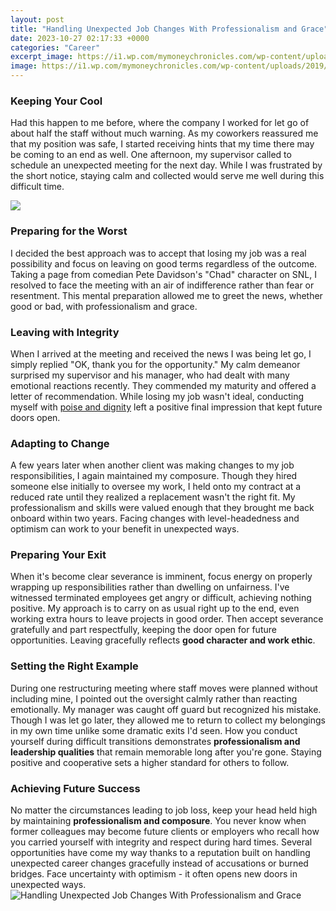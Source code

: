 ```yaml
---
layout: post
title: "Handling Unexpected Job Changes With Professionalism and Grace"
date: 2023-10-27 02:17:33 +0000
categories: "Career"
excerpt_image: https://i1.wp.com/mymoneychronicles.com/wp-content/uploads/2019/04/unexpected-job-loss.png?resize=640%2C960&amp;ssl=1
image: https://i1.wp.com/mymoneychronicles.com/wp-content/uploads/2019/04/unexpected-job-loss.png?resize=640%2C960&amp;ssl=1
---
```


### Keeping Your Cool
Had this happen to me before, where the company I worked for let go of about half the staff without much warning. As my coworkers reassured me that my position was safe, I started receiving hints that my time there may be coming to an end as well. One afternoon, my supervisor called to schedule an unexpected meeting for the next day. While I was frustrated by the short notice, staying calm and collected would serve me well during this difficult time. 

![](https://thehrboy.com/wp-content/uploads/2023/02/how-to-decline-a-job-interview.png)
### Preparing for the Worst 
I decided the best approach was to accept that losing my job was a real possibility and focus on leaving on good terms regardless of the outcome. Taking a page from comedian Pete Davidson's "Chad" character on SNL, I resolved to face the meeting with an air of indifference rather than fear or resentment. This mental preparation allowed me to greet the news, whether good or bad, with professionalism and grace.
### Leaving with Integrity  
When I arrived at the meeting and received the news I was being let go, I simply replied "OK, thank you for the opportunity." My calm demeanor surprised my supervisor and his manager, who had dealt with many emotional reactions recently. They commended my maturity and offered a letter of recommendation. While losing my job wasn't ideal, conducting myself with [poise and dignity](https://fistore.mysenprints.com/collection/ahlstrom) left a positive final impression that kept future doors open.
### Adapting to Change
A few years later when another client was making changes to my job responsibilities, I again maintained my composure. Though they hired someone else initially to oversee my work, I held onto my contract at a reduced rate until they realized a replacement wasn't the right fit. My professionalism and skills were valued enough that they brought me back onboard within two years. Facing changes with level-headedness and optimism can work to your benefit in unexpected ways.
### Preparing Your Exit  
When it's become clear severance is imminent, focus energy on properly wrapping up responsibilities rather than dwelling on unfairness. I've witnessed terminated employees get angry or difficult, achieving nothing positive. My approach is to carry on as usual right up to the end, even working extra hours to leave projects in good order. Then accept severance gratefully and part respectfully, keeping the door open for future opportunities. Leaving gracefully reflects **good character and work ethic**.
### Setting the Right Example
During one restructuring meeting where staff moves were planned without including mine, I pointed out the oversight calmly rather than reacting emotionally. My manager was caught off guard but recognized his mistake. Though I was let go later, they allowed me to return to collect my belongings in my own time unlike some dramatic exits I'd seen. How you conduct yourself during difficult transitions demonstrates **professionalism and leadership qualities** that remain memorable long after you're gone. Staying positive and cooperative sets a higher standard for others to follow.
### Achieving Future Success   
No matter the circumstances leading to job loss, keep your head held high by maintaining **professionalism and composure**. You never know when former colleagues may become future clients or employers who recall how you carried yourself with integrity and respect during hard times. Several opportunities have come my way thanks to a reputation built on handling unexpected career changes gracefully instead of accusations or burned bridges. Face uncertainty with optimism - it often opens new doors in unexpected ways.
![Handling Unexpected Job Changes With Professionalism and Grace](https://i1.wp.com/mymoneychronicles.com/wp-content/uploads/2019/04/unexpected-job-loss.png?resize=640%2C960&amp;ssl=1)